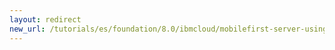 ```yaml
---
layout: redirect
new_url: /tutorials/es/foundation/8.0/ibmcloud/mobilefirst-server-using-scripts-lbp/securing-containers/
---
```

